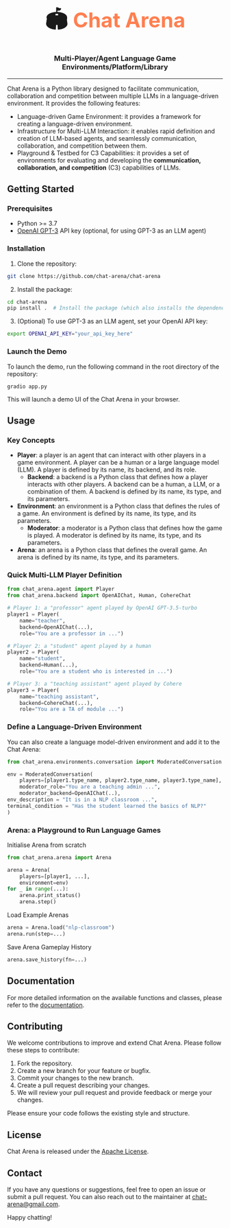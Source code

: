 <font size="+2" > 
<h1 align="center"> 🏟 <span style="color:coral">Chat Arena</span> </h1>
</font>
<h3 align="center">
    <p>Multi-Player/Agent Language Game Environments/Platform/Library</p>
</h3>

---

Chat Arena is a Python library designed to facilitate communication, collaboration and competition between multiple LLMs
in a language-driven environment. It provides the following features:

- Language-driven Game Environment: it provides a framework for creating a language-driven environment.
- Infrastructure for Multi-LLM Interaction: it enables rapid definition and creation of LLM-based agents, and seamlessly
  communication, collaboration, and competition between them.
- Playground & Testbed for C3 Capabilities: it provides a set of environments for evaluating and developing the
  **communication, collaboration, and competition**  (C3) capabilities of LLMs.

[//]: # (## Features)

[//]: # ()

[//]: # (- Support for multiple large language models.)

[//]: # (- Customizable language model-driven environments.)

[//]: # (- Easy-to-use API for efficient development.)

[//]: # (- Seamless interaction between humans and LLM agents.)

[//]: # (- Extensible design, allowing you to integrate additional models or environments.)

## Getting Started

### Prerequisites

- Python >= 3.7
- [OpenAI GPT-3](https://beta.openai.com/signup/) API key (optional, for using GPT-3 as an LLM agent)

### Installation

1. Clone the repository:

```bash
git clone https://github.com/chat-arena/chat-arena
```

2. Install the package:

```bash
cd chat-arena
pip install .  # Install the package (which also installs the dependencies)
```

3. (Optional) To use GPT-3 as an LLM agent, set your OpenAI API key:

```bash
export OPENAI_API_KEY="your_api_key_here"
```

### Launch the Demo

To launch the demo, run the following command in the root directory of the repository:

```shell
gradio app.py
```

This will launch a demo UI of the Chat Arena in your browser.

## Usage

### Key Concepts

- **Player**: a player is an agent that can interact with other players in a game environment. A player can be a human
  or
  a large language model (LLM). A player is defined by its name, its backend, and its role.
    - **Backend**: a backend is a Python class that defines how a player interacts with other players. A backend can be
      a
      human, a LLM, or a combination of them. A backend is defined by its name, its type, and its parameters.
- **Environment**: an environment is a Python class that defines the rules of a game. An environment is defined by its
  name, its type, and its parameters.
    - **Moderator**: a moderator is a Python class that defines how the game is played. A moderator is defined by its
      name,
      its type, and its parameters.
- **Arena**: an arena is a Python class that defines the overall game. An arena is defined by its name, its type, and
  its
  parameters.

### Quick Multi-LLM Player Definition

```python
from chat_arena.agent import Player
from chat_arena.backend import OpenAIChat, Human, CohereChat

# Player 1: a "professor" agent played by OpenAI GPT-3.5-turbo 
player1 = Player(
    name="teacher",
    backend=OpenAIChat(...),
    role="You are a professor in ...")

# Player 2: a "student" agent played by a human
player2 = Player(
    name="student",
    backend=Human(...),
    role="You are a student who is interested in ...")

# Player 3: a "teaching assistant" agent played by Cohere
player3 = Player(
    name="teaching assistant",
    backend=CohereChat(...),
    role="You are a TA of module ...")
```

### Define a Language-Driven Environment

You can also create a language model-driven environment and add it to the Chat Arena:

```python
from chat_arena.environments.conversation import ModeratedConversation

env = ModeratedConversation(
    players=[player1.type_name, player2.type_name, player3.type_name],
    moderator_role="You are a teaching admin ...",
    moderator_backend=OpenAIChat(..),
env_description = "It is in a NLP classroom ...",
terminal_condition = "Has the student learned the basics of NLP?"
)
```

### Arena: a Playground to Run Language Games

Initialise Arena from scratch

```python
from chat_arena.arena import Arena

arena = Arena(
    players=[player1, ...],
    environment=env)
for _ in range(...):
    arena.print_status()
    arena.step()
```

Load Example Arenas

```python
arena = Arena.load("nlp-classroom")
arena.run(step=...)
```

Save Arena Gameplay History

```python
arena.save_history(fn=...)
```

## Documentation

For more detailed information on the available functions and classes, please refer to
the [documentation](link-to-documentation).

## Contributing

We welcome contributions to improve and extend Chat Arena. Please follow these steps to contribute:

1. Fork the repository.
2. Create a new branch for your feature or bugfix.
3. Commit your changes to the new branch.
4. Create a pull request describing your changes.
5. We will review your pull request and provide feedback or merge your changes.

Please ensure your code follows the existing style and structure.

## License

Chat Arena is released under the [Apache License](LICENSE).

## Contact

If you have any questions or suggestions, feel free to open an issue or submit a pull request. You can also reach out to
the maintainer at [chat-arena@gmail.com](mailto:chat-arena@gmail.com).

Happy chatting!


